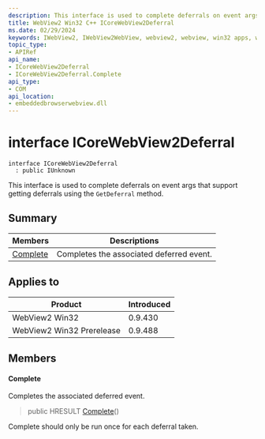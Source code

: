 ```yaml
---
description: This interface is used to complete deferrals on event args that support getting deferrals using the `GetDeferral` method.
title: WebView2 Win32 C++ ICoreWebView2Deferral
ms.date: 02/29/2024
keywords: IWebView2, IWebView2WebView, webview2, webview, win32 apps, win32, edge, ICoreWebView2, ICoreWebView2Controller, browser control, edge html, ICoreWebView2Deferral
topic_type: 
- APIRef
api_name:
- ICoreWebView2Deferral
- ICoreWebView2Deferral.Complete
api_type:
- COM
api_location:
- embeddedbrowserwebview.dll
---
```


# interface ICoreWebView2Deferral

```
interface ICoreWebView2Deferral
  : public IUnknown
```

This interface is used to complete deferrals on event args that support getting deferrals using the `GetDeferral` method.

## Summary

 Members                        | Descriptions
--------------------------------|---------------------------------------------
[Complete](#complete) | Completes the associated deferred event.

## Applies to

Product                         | Introduced
--------------------------------|---------------------------------------------
WebView2 Win32            |    0.9.430
WebView2 Win32 Prerelease |    0.9.488

## Members

#### Complete

Completes the associated deferred event.

> public HRESULT [Complete](#complete)()

Complete should only be run once for each deferral taken.

